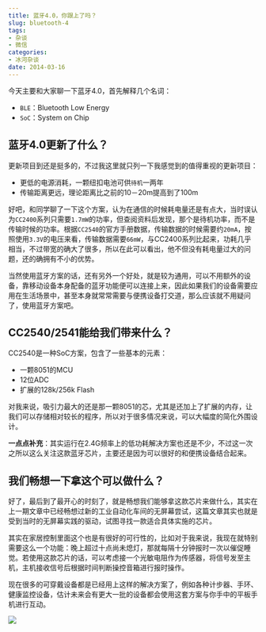 ```yaml
---
title: 蓝牙4.0，你跟上了吗？
slug: bluetooth-4
tags:
- 杂谈
- 微信
categories:
- 冰河杂谈
date: 2014-03-16
---
```

今天主要和大家聊一下蓝牙4.0，首先解释几个名词：

* `BLE`：Bluetooth Low Energy
* `SoC`：System on Chip

## 蓝牙4.0更新了什么？
更新项目到还是挺多的，不过我这里就只列一下我感觉到的值得重视的更新项目：

* 更低的电源消耗，一颗纽扣电池可供`待机`一两年
* 传输距离更远，理论距离比之前的10－20m提高到了100m

好吧，和同学聊了一下这个方案，认为在通信的时候耗电量还是有点大，当时误认为`CC2400`系列只需要`1.7mW`的功率，但查阅资料后发现，那个是待机功率，而不是传输时候的功率。根据`CC2540`的官方手册数据，传输数据的时候需要约`20mA`，按照使用`3.3V`的电压来看，传输数据需要`66mW`，与CC2400系列比起来，功耗几乎相当，不过带宽的确大了很多，所以在此可以看出，他不但没有耗电量过大的问题，还的确拥有不小的优势。

当然使用蓝牙方案的话，还有另外一个好处，就是较为通用，可以不用额外的设备，靠移动设备本身配备的蓝牙功能便可以连接上来，因此如果我们的设备需要应用在生活场景中，甚至本身就常常需要与便携设备打交道，那么应该就不用疑问了，使用蓝牙方案吧。

## CC2540/2541能给我们带来什么？
CC2540是一种SoC方案，包含了一些基本的元素：

* 一颗8051的MCU
* 12位ADC
* 扩展的128k/256k Flash

对我来说，吸引力最大的还是那一颗8051的芯，尤其是还加上了扩展的内存，让我们可以存储相对较长的程序，所以对于很多情况来说，可以大幅度的简化外围设计。

**一点点补充**：其实运行在2.4G频率上的低功耗解决方案也还是不少，不过这一次之所以这么关注这款蓝牙芯片，主要还是因为可以很好的和便携设备结合起来。

## 我们畅想一下拿这个可以做什么？

好了，最后到了最开心的时刻了，就是畅想我们能够拿这款芯片来做什么，其实在上一期文章中已经畅想过新的工业自动化车间的无屏幕尝试，这篇文章其实也就是受到当时的无屏幕实践的驱动，试图寻找一款适合具体实施的芯片。

其实在家居控制里面这个也是有很好的可行性的，比如对于我来说，我现在就特别需要这么一个功能：晚上超过十点尚未熄灯，那就每隔十分钟报时一次以催促睡觉。若使用这款芯片的话，可以考虑接一个光敏电阻作为传感器，将信号发至主机，主机接收信号后根据时间判断操控音箱进行报时操作。

现在很多的可穿戴设备都是已经用上这样的解决方案了，例如各种计步器、手环、健康监控设备，估计未来会有更大一批的设备都会使用这套方案与你手中的平板手机进行互动。

![](5-band.jpg)
